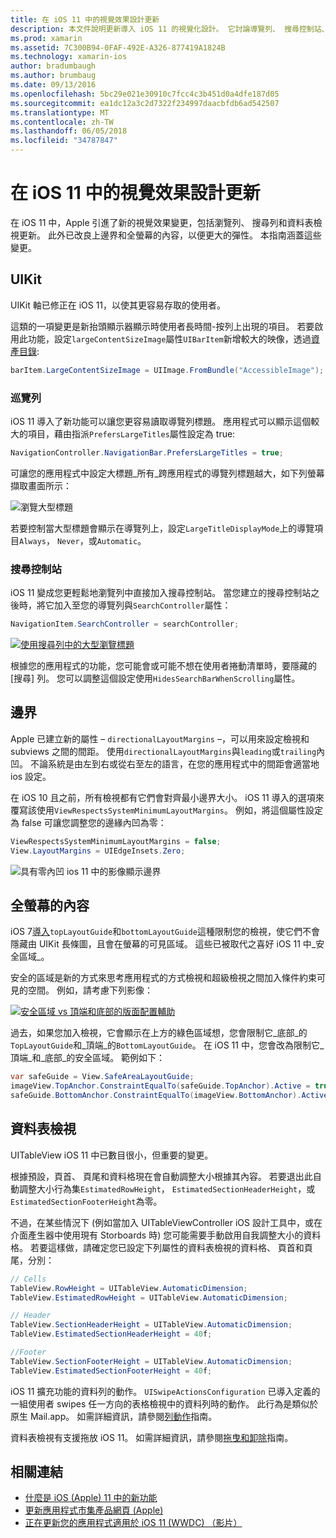 ```yaml
---
title: 在 iOS 11 中的視覺效果設計更新
description: 本文件說明更新導入 iOS 11 的視覺化設計。 它討論導覽列、 搜尋控制站、 邊界、 全螢幕的內容和資料表檢視的變更。
ms.prod: xamarin
ms.assetid: 7C300B94-0FAF-492E-A326-877419A1824B
ms.technology: xamarin-ios
author: bradumbaugh
ms.author: brumbaug
ms.date: 09/13/2016
ms.openlocfilehash: 5bc29e021e30910c7fcc4c3b451d0a4dfe187d05
ms.sourcegitcommit: ea1dc12a3c2d7322f234997daacbfdb6ad542507
ms.translationtype: MT
ms.contentlocale: zh-TW
ms.lasthandoff: 06/05/2018
ms.locfileid: "34787847"
---
```

# <a name="visual-design-updates-in-ios-11"></a>在 iOS 11 中的視覺效果設計更新

在 iOS 11 中，Apple 引進了新的視覺效果變更，包括瀏覽列、 搜尋列和資料表檢視更新。 此外已改良上邊界和全螢幕的內容，以便更大的彈性。 本指南涵蓋這些變更。

## <a name="uikit"></a>UIKit

UIKit 軸已修正在 iOS 11，以使其更容易存取的使用者。

這類的一項變更是新抬頭顯示器顯示時使用者長時間-按列上出現的項目。 若要啟用此功能，設定`largeContentSizeImage`屬性`UIBarItem`新增較大的映像，透過[資產目錄](~/ios/app-fundamentals/images-icons/displaying-an-image.md):

```csharp
barItem.LargeContentSizeImage = UIImage.FromBundle("AccessibleImage");
```

### <a name="navigation-bar"></a>巡覽列
iOS 11 導入了新功能可以讓您更容易讀取導覽列標題。 應用程式可以顯示這個較大的項目，藉由指派`PrefersLargeTitles`屬性設定為 true:

```csharp
NavigationController.NavigationBar.PrefersLargeTitles = true;
```

可讓您的應用程式中設定大標題_所有_跨應用程式的導覽列標題越大，如下列螢幕擷取畫面所示：

![瀏覽大型標題](visual-design-images/image7.png)

若要控制當大型標題會顯示在導覽列上，設定`LargeTitleDisplayMode`上的導覽項目`Always`， `Never`，或`Automatic`。

### <a name="search-controller"></a>搜尋控制站

iOS 11 變成您更輕鬆地瀏覽列中直接加入搜尋控制站。 當您建立的搜尋控制站之後時，將它加入至您的導覽列與`SearchController`屬性：

```csharp
NavigationItem.SearchController = searchController;
```

[![使用搜尋列中的大型瀏覽標題](visual-design-images/image8-sml.png)](visual-design-images/image8-sml.png#lightbox)

根據您的應用程式的功能，您可能會或可能不想在使用者捲動清單時，要隱藏的 [搜尋] 列。 您可以調整這個設定使用`HidesSearchBarWhenScrolling`屬性。

## <a name="margins"></a>邊界

Apple 已建立新的屬性 – `directionalLayoutMargins` –，可以用來設定檢視和 subviews 之間的間距。 使用`directionalLayoutMargins`與`leading`或`trailing`內凹。 不論系統是由左到右或從右至左的語言，在您的應用程式中的間距會適當地 ios 設定。

在 iOS 10 且之前，所有檢視都有它們會對齊最小邊界大小。 iOS 11 導入的選項來覆寫該使用`ViewRespectsSystemMinimumLayoutMargins`。 例如，將這個屬性設定為 false 可讓您調整您的邊緣內凹為零：

```csharp
ViewRespectsSystemMinimumLayoutMargins = false;
View.LayoutMargins = UIEdgeInsets.Zero;
```
![具有零內凹 ios 11 中的影像顯示邊界](visual-design-images/image9.png)

<a name="fullscreen" />

## <a name="full-screen-content"></a>全螢幕的內容

iOS 7[導入](~/ios/platform/introduction-to-ios7/ios7-ui.md#fullscreen)`topLayoutGuide`和`bottomLayoutGuide`這種限制您的檢視，使它們不會隱藏由 UIKit 長條圖，且會在螢幕的可見區域。 這些已被取代之喜好 iOS 11 中_安全區域_。

安全的區域是新的方式來思考應用程式的方式檢視和超級檢視之間加入條件約束可見的空間。 例如，請考慮下列影像：

[![安全區域 vs 頂端和底部的版面配置輔助](visual-design-images/image10-sml.png)](visual-design-images/image10.png#lightbox)

過去，如果您加入檢視，它會顯示在上方的綠色區域想，您會限制它_底部_的`TopLayoutGuide`和_頂端_的`BottomLayoutGuide`。 在 iOS 11 中，您會改為限制它_頂端_和_底部_的安全區域。 範例如下：

```csharp
var safeGuide = View.SafeAreaLayoutGuide;
imageView.TopAnchor.ConstraintEqualTo(safeGuide.TopAnchor).Active = true;
safeGuide.BottomAnchor.ConstraintEqualTo(imageView.BottomAnchor).Active = true;
```

## <a name="table-view"></a>資料表檢視

UITableView iOS 11 中已數目很小，但重要的變更。

根據預設，頁首、 頁尾和資料格現在會自動調整大小根據其內容。 若要退出此自動調整大小行為集`EstimatedRowHeight`， `EstimatedSectionHeaderHeight`，或`EstimatedSectionFooterHeight`為零。

不過，在某些情況下 (例如當加入 UITableViewController iOS 設計工具中，或在介面產生器中使用現有 Storboards 時) 您可能需要手動啟用自我調整大小的資料格。 若要這樣做，請確定您已設定下列屬性的資料表檢視的資料格、 頁首和頁尾，分別：

```csharp
// Cells
TableView.RowHeight = UITableView.AutomaticDimension;
TableView.EstimatedRowHeight = UITableView.AutomaticDimension;

// Header
TableView.SectionHeaderHeight = UITableView.AutomaticDimension;
TableView.EstimatedSectionHeaderHeight = 40f;

//Footer
TableView.SectionFooterHeight = UITableView.AutomaticDimension;
TableView.EstimatedSectionFooterHeight = 40f;

```

iOS 11 擴充功能的資料列的動作。 `UISwipeActionsConfiguration` 已導入定義的一組使用者 swipes 任一方向的表格檢視中的資料列時的動作。 此行為是類似於原生 Mail.app。 如需詳細資訊，請參閱[列動作](~/ios/user-interface/controls/tables/row-action.md)指南。

資料表檢視有支援拖放 iOS 11。 如需詳細資訊，請參閱[拖曳和卸除](~/ios/platform/introduction-to-ios11/drag-and-drop.md#uitableview)指南。


## <a name="related-links"></a>相關連結

- [什麼是 iOS (Apple) 11 中的新功能](https://developer.apple.com/ios/)
- [更新應用程式市集產品網頁 (Apple)](https://developer.apple.com/app-store/product-page/)
- [正在更新您的應用程式適用於 iOS 11 (WWDC) （影片）](https://developer.apple.com/videos/play/wwdc2017/204/)

